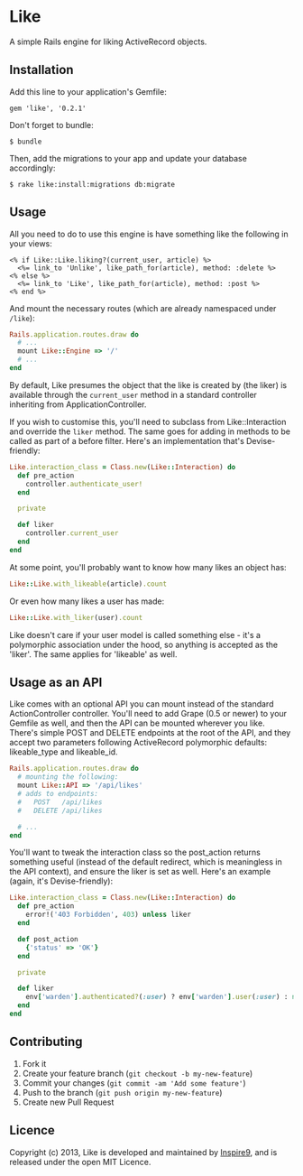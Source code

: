 # Like

A simple Rails engine for liking ActiveRecord objects.

## Installation

Add this line to your application's Gemfile:

    gem 'like', '0.2.1'

Don't forget to bundle:

    $ bundle

Then, add the migrations to your app and update your database accordingly:

    $ rake like:install:migrations db:migrate

## Usage

All you need to do to use this engine is have something like the following in your views:

```erb
<% if Like::Like.liking?(current_user, article) %>
  <%= link_to 'Unlike', like_path_for(article), method: :delete %>
<% else %>
  <%= link_to 'Like', like_path_for(article), method: :post %>
<% end %>
```

And mount the necessary routes (which are already namespaced under `/like`):

```ruby
Rails.application.routes.draw do
  # ...
  mount Like::Engine => '/'
  # ...
end
```

By default, Like presumes the object that the like is created by (the liker) is available through the `current_user` method in a standard controller inheriting from ApplicationController.

If you wish to customise this, you'll need to subclass from Like::Interaction and override the `liker` method. The same goes for adding in methods to be called as part of a before filter. Here's an implementation that's Devise-friendly:

```ruby
Like.interaction_class = Class.new(Like::Interaction) do
  def pre_action
    controller.authenticate_user!
  end

  private

  def liker
    controller.current_user
  end
end
```

At some point, you'll probably want to know how many likes an object has:

```ruby
Like::Like.with_likeable(article).count
```

Or even how many likes a user has made:

```ruby
Like::Like.with_liker(user).count
```

Like doesn't care if your user model is called something else - it's a polymorphic association under the hood, so anything is accepted as the 'liker'. The same applies for 'likeable' as well.

## Usage as an API

Like comes with an optional API you can mount instead of the standard ActionController controller. You'll need to add Grape (0.5 or newer) to your Gemfile as well, and then the API can be mounted wherever you like. There's simple POST and DELETE endpoints at the root of the API, and they accept two parameters following ActiveRecord polymorphic defaults: likeable_type and likeable_id.

```ruby
Rails.application.routes.draw do
  # mounting the following:
  mount Like::API => '/api/likes'
  # adds to endpoints:
  #   POST   /api/likes
  #   DELETE /api/likes

  # ...
end
```

You'll want to tweak the interaction class so the post_action returns something useful (instead of the default redirect, which is meaningless in the API context), and ensure the liker is set as well. Here's an example (again, it's Devise-friendly):

```ruby
Like.interaction_class = Class.new(Like::Interaction) do
  def pre_action
    error!('403 Forbidden', 403) unless liker
  end

  def post_action
    {'status' => 'OK'}
  end

  private

  def liker
    env['warden'].authenticated?(:user) ? env['warden'].user(:user) : nil
  end
end
```

## Contributing

1. Fork it
2. Create your feature branch (`git checkout -b my-new-feature`)
3. Commit your changes (`git commit -am 'Add some feature'`)
4. Push to the branch (`git push origin my-new-feature`)
5. Create new Pull Request

## Licence

Copyright (c) 2013, Like is developed and maintained by [Inspire9](http://inspire9.com), and is released under the open MIT Licence.
